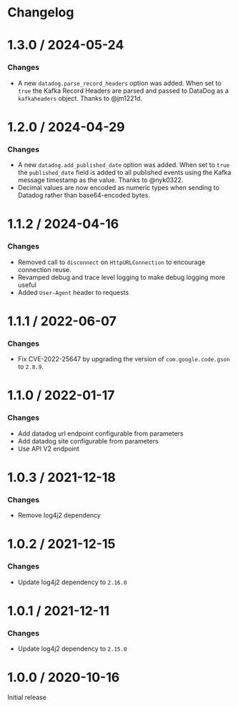Changelog
=========

# 1.3.0 / 2024-05-24

### Changes

* A new `datadog.parse_record_headers` option was added. When set to `true` the
  Kafka Record Headers are parsed and passed to DataDog as a `kafkaheaders` object.
  Thanks to @jm1221d.

# 1.2.0 / 2024-04-29

### Changes

* A new `datadog.add_published_date` option was added. When set to `true` the
  `published_date` field is added to all published events using the Kafka
  message timestamp as the value. Thanks to @nyk0322.
* Decimal values are now encoded as numeric types when sending to Datadog rather
  than base64-encoded bytes.

# 1.1.2 / 2024-04-16

### Changes

* Removed call to `disconnect` on `HttpURLConnection` to encourage connection reuse.
* Revamped debug and trace level logging to make debug logging more useful
* Added `User-Agent` header to requests

# 1.1.1 / 2022-06-07

### Changes
* Fix CVE-2022-25647 by upgrading the version of `com.google.code.gson` to `2.8.9`.

# 1.1.0 / 2022-01-17

### Changes
* Add datadog url endpoint configurable from parameters
* Add datadog site configurable from parameters
* Use API V2 endpoint

# 1.0.3 / 2021-12-18

### Changes
* Remove log4j2 dependency

# 1.0.2 / 2021-12-15

### Changes
* Update log4j2 dependency to `2.16.0`

# 1.0.1 / 2021-12-11

### Changes
* Update log4j2 dependency to `2.15.0`

# 1.0.0 / 2020-10-16

Initial release
